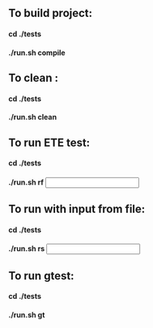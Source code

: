 ## To build project:
#### cd ./tests
#### ./run.sh compile

## To clean :
#### cd ./tests
#### ./run.sh clean

## To run ETE test:
#### cd ./tests
#### ./run.sh rf <input> <output> <answear>
  
## To run with input from file:
#### cd ./tests
#### ./run.sh rs <input>

## To run gtest:
#### cd ./tests
#### ./run.sh gt

